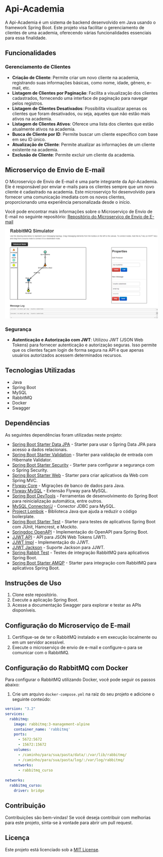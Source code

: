 # Api-Academia

A Api-Academia é um sistema de backend desenvolvido em Java usando o framework Spring Boot. Este projeto visa facilitar o gerenciamento de clientes de uma academia, oferecendo várias funcionalidades essenciais para essa finalidade.

## Funcionalidades

### Gerenciamento de Clientes
- **Criação de Cliente**: Permite criar um novo cliente na academia, registrando suas informações básicas, como nome, idade, gênero, e-mail, etc.
- **Listagem de Clientes por Paginação**: Facilita a visualização dos clientes cadastrados, fornecendo uma interface de paginação para navegar pelos registros.
- **Listagem de Clientes Desativados**: Possibilita visualizar apenas os clientes que foram desativados, ou seja, aqueles que não estão mais ativos na academia.
- **Listagem de Clientes Ativos**: Oferece uma lista dos clientes que estão atualmente ativos na academia.
- **Busca de Cliente por ID**: Permite buscar um cliente específico com base em seu ID único.
- **Atualização de Cliente**: Permite atualizar as informações de um cliente existente na academia.
- **Exclusão de Cliente**: Permite excluir um cliente da academia.

## Microserviço de Envio de E-mail

O Microserviço de Envio de E-mail é uma parte integrante da Api-Academia. Ele é responsável por enviar e-mails para os clientes sempre que um novo cliente é cadastrado na academia. Este microserviço foi desenvolvido para fornecer uma comunicação imediata com os novos clientes, proporcionando uma experiência personalizada desde o início.

Você pode encontrar mais informações sobre o Microserviço de Envio de E-mail no seguinte repositório:
[Repositório do Microserviço de Envio de E-mail](https://github.com/DanielJavaCoffee/Api-Academia-ms-Email)

![Imagem do Microserviço de Envio de E-mail](src/main/resources/static/rabbit.png)

### Segurança
- **Autenticação e Autorização com JWT**: Utilizou JWT (JSON Web Tokens) para fornecer autenticação e autorização seguras. Isso permite que os clientes façam login de forma segura na API e que apenas usuários autorizados acessem determinados recursos.

## Tecnologias Utilizadas
- Java
- Spring Boot
- MySQL
- RabbitMQ
- Docker
- Swagger

## Dependências

As seguintes dependências foram utilizadas neste projeto:

- [Spring Boot Starter Data JPA](https://mvnrepository.com/artifact/org.springframework.boot/spring-boot-starter-data-jpa) - Starter para usar o Spring Data JPA para acesso a dados relacionais.
- [Spring Boot Starter Validation](https://mvnrepository.com/artifact/org.springframework.boot/spring-boot-starter-validation) - Starter para validação de entrada com Hibernate Validator.
- [Spring Boot Starter Security](https://mvnrepository.com/artifact/org.springframework.boot/spring-boot-starter-security) - Starter para configurar a segurança com o Spring Security.
- [Spring Boot Starter Web](https://mvnrepository.com/artifact/org.springframework.boot/spring-boot-starter-web) - Starter para criar aplicativos da Web com Spring MVC.
- [Flyway Core](https://mvnrepository.com/artifact/org.flywaydb/flyway-core) - Migrações de banco de dados para Java.
- [Flyway MySQL](https://mvnrepository.com/artifact/org.flywaydb/flyway-mysql) - Extensão Flyway para MySQL.
- [Spring Boot DevTools](https://mvnrepository.com/artifact/org.springframework.boot/spring-boot-devtools) - Ferramentas de desenvolvimento do Spring Boot para reinicialização automática, entre outros.
- [MySQL Connector/J](https://mvnrepository.com/artifact/mysql/mysql-connector-java) - Conector JDBC para MySQL.
- [Project Lombok](https://mvnrepository.com/artifact/org.projectlombok/lombok) - Biblioteca Java que ajuda a reduzir o código boilerplate.
- [Spring Boot Starter Test](https://mvnrepository.com/artifact/org.springframework.boot/spring-boot-starter-test) - Starter para testes de aplicativos Spring Boot com JUnit, Hamcrest, e Mockito.
- [Springdoc OpenAPI](https://mvnrepository.com/artifact/org.springdoc/springdoc-openapi-starter-webmvc-ui) - Implementação do OpenAPI para Spring Boot.
- [JJWT API](https://mvnrepository.com/artifact/io.jsonwebtoken/jjwt-api) - API para JSON Web Tokens (JWT).
- [JJWT Impl](https://mvnrepository.com/artifact/io.jsonwebtoken/jjwt-impl) - Implementação do JJWT.
- [JJWT Jackson](https://mvnrepository.com/artifact/io.jsonwebtoken/jjwt-jackson) - Suporte Jackson para JJWT.
- [Spring Rabbit Test](https://mvnrepository.com/artifact/org.springframework.amqp/spring-rabbit-test) - Testes de integração RabbitMQ para aplicativos Spring Boot.
- [Spring Boot Starter AMQP](https://mvnrepository.com/artifact/org.springframework.boot/spring-boot-starter-amqp) - Starter para integração com RabbitMQ para aplicativos Spring Boot.

## Instruções de Uso
1. Clone este repositório.
2. Execute a aplicação Spring Boot.
3. Acesse a documentação Swagger para explorar e testar as APIs disponíveis.

## Configuração do Microserviço de E-mail
1. Certifique-se de ter o RabbitMQ instalado e em execução localmente ou em um servidor acessível.
2. Execute o microserviço de envio de e-mail e configure-o para se comunicar com o RabbitMQ.

## Configuração do RabbitMQ com Docker

Para configurar o RabbitMQ utilizando Docker, você pode seguir os passos abaixo:

1. Crie um arquivo `docker-compose.yml` na raiz do seu projeto e adicione o seguinte conteúdo:

```yaml
version: "3.2"
services:
  rabbitmq:
    image: rabbitmq:3-management-alpine
    container_name: 'rabbitmq'
    ports:
      - 5672:5672
      - 15672:15672
    volumes:
      - /caminho/para/sua/pasta/data/:/var/lib/rabbitmq/
      - /caminho/para/sua/pasta/log/:/var/log/rabbitmq/
    networks:
      - rabbitmq_curso

networks:
  rabbitmq_curso:
    driver: bridge
```

## Contribuição
Contribuições são bem-vindas! Se você deseja contribuir com melhorias para este projeto, sinta-se à vontade para abrir um pull request.

## Licença
Este projeto está licenciado sob a [MIT License](https://opensource.org/licenses/MIT).
